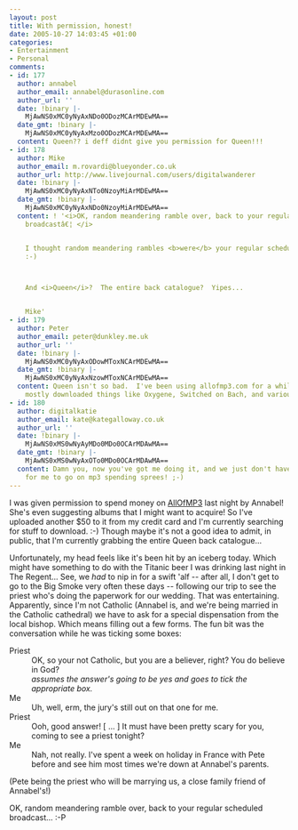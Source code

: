 ```yaml
---
layout: post
title: With permission, honest!
date: 2005-10-27 14:03:45 +01:00
categories:
- Entertainment
- Personal
comments:
- id: 177
  author: annabel
  author_email: annabel@durasonline.com
  author_url: ''
  date: !binary |-
    MjAwNS0xMC0yNyAxNDo0ODozMCArMDEwMA==
  date_gmt: !binary |-
    MjAwNS0xMC0yNyAxMzo0ODozMCArMDEwMA==
  content: Queen?? i deff didnt give you permission for Queen!!!
- id: 178
  author: Mike
  author_email: m.rovardi@blueyonder.co.uk
  author_url: http://www.livejournal.com/users/digitalwanderer
  date: !binary |-
    MjAwNS0xMC0yNyAxNTo0NzoyMiArMDEwMA==
  date_gmt: !binary |-
    MjAwNS0xMC0yNyAxNDo0NzoyMiArMDEwMA==
  content: ! '<i>OK, random meandering ramble over, back to your regular scheduled
    broadcastâ€¦ </i>


    I thought random meandering rambles <b>were</b> your regular scheduled broadcasts....
    :-)



    And <i>Queen</i>?  The entire back catalogue?  Yipes...


    Mike'
- id: 179
  author: Peter
  author_email: peter@dunkley.me.uk
  author_url: ''
  date: !binary |-
    MjAwNS0xMC0yNyAxODowMToxNCArMDEwMA==
  date_gmt: !binary |-
    MjAwNS0xMC0yNyAxNzowMToxNCArMDEwMA==
  content: Queen isn't so bad.  I've been using allofmp3.com for a while, and I've
    mostly downloaded things like Oxygene, Switched on Bach, and various movie soundtracks...
- id: 180
  author: digitalkatie
  author_email: kate@kategalloway.co.uk
  author_url: ''
  date: !binary |-
    MjAwNS0xMS0wNyAyMDo0MDo0OCArMDAwMA==
  date_gmt: !binary |-
    MjAwNS0xMS0wNyAxOTo0MDo0OCArMDAwMA==
  content: Damn you, now you've got me doing it, and we just don't have enough money
    for me to go on mp3 spending sprees! ;-)
---
```

I was given permission to spend money on <a href="http://www.allofmp3.com/">AllOfMP3</a> last night by Annabel!  She's even suggesting albums that I might want to acquire!  So I've uploaded another $50 to it from my credit card and I'm currently searching for stuff to download. :-)  Though maybe it's not a good idea to admit, in public, that I'm currently grabbing the entire Queen back catalogue...

Unfortunately, my head feels like it's been hit by an iceberg today.  Which might have something to do with the Titanic beer I was drinking last night in The Regent...  See, we <em>had</em> to nip in for a swift 'alf -- after all, I don't get to go to the Big Smoke very often these days -- following our trip to see the priest who's doing the paperwork for our wedding.  That was entertaining.  Apparently, since I'm not Catholic (Annabel is, and we're being married in the Catholic cathedral) we have to ask for a special dispensation from the local bishop.  Which means filling out a few forms.  The fun bit was the conversation while he was ticking some boxes:

<blockqoute>
 <dl>
  <dt>Priest</dt>
  <dd>OK, so your not Catholic, but you are a believer, right?  You do believe in God?<br /><em>assumes the answer's going to be yes and goes to tick the appropriate box.</em></dd>
  <dt>Me</dt>
  <dd>Uh, well, erm, the jury's still out on that one for me.</dd>
  <dt>Priest</dt>
  <dd>Ooh, good answer! [ ... ] It must have been pretty scary for you, coming to see a priest tonight?</dd>
  <dt>Me</dt>
  <dd>Nah, not really.  I've spent a week on holiday in France with Pete before and see him most times we're down at Annabel's parents.</dd>
  </dl>
</blockqoute>

(Pete being the priest who will be marrying us, a close family friend of Annabel's!)

OK, random meandering ramble over, back to your regular scheduled broadcast... :-P

